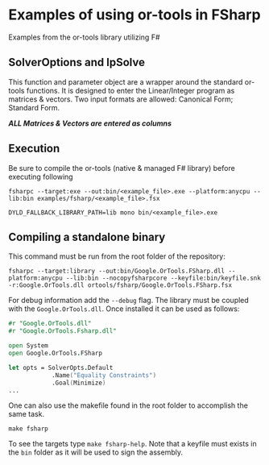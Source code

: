 # Examples of using or-tools in FSharp

Examples from the or-tools library utilizing F#

## SolverOptions and lpSolve
This function and parameter object are a wrapper around the standard or-tools functions. It is designed
to enter the Linear/Integer program as matrices & vectors. Two input formats are allowed: Canonical Form; Standard Form.

*__ALL Matrices & Vectors are entered as columns__*

## Execution
Be sure to compile the or-tools (native & managed F# library) before executing following
```shell
fsharpc --target:exe --out:bin/<example_file>.exe --platform:anycpu --lib:bin examples/fsharp/<example_file>.fsx

DYLD_FALLBACK_LIBRARY_PATH=lib mono bin/<example_file>.exe

```

## Compiling a standalone binary
This command must be run from the root folder of the repository:
```shell
fsharpc --target:library --out:bin/Google.OrTools.FSharp.dll --platform:anycpu --lib:bin --nocopyfsharpcore --keyfile:bin/keyfile.snk -r:Google.OrTools.dll ortools/fsharp/Google.OrTools.FSharp.fsx
```
For debug information add the `--debug` flag. The library must be coupled with the `Google.OrTools.dll`. Once installed it can be used as follows:
```fsharp
#r "Google.OrTools.dll"
#r "Google.OrTools.Fsharp.dll"

open System
open Google.OrTools.FSharp

let opts = SolverOpts.Default
            .Name("Equality Constraints")
            .Goal(Minimize)
...
```

One can also use the makefile found in the root folder to accomplish the same task.
```shell
make fsharp
```
To see the targets type `make fsharp-help`. Note that a keyfile must exists in the `bin` folder as it will be used to sign the assembly.
